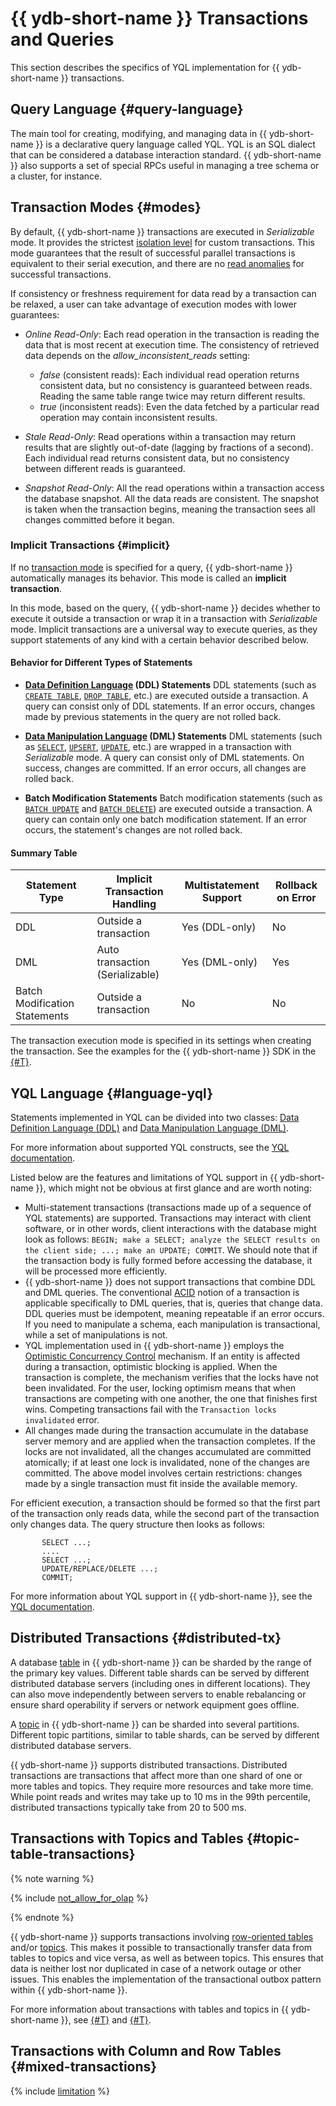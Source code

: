 # {{ ydb-short-name }} Transactions and Queries

This section describes the specifics of YQL implementation for {{ ydb-short-name }} transactions.

## Query Language {#query-language}

The main tool for creating, modifying, and managing data in {{ ydb-short-name }} is a declarative query language called YQL. YQL is an SQL dialect that can be considered a database interaction standard. {{ ydb-short-name }} also supports a set of special RPCs useful in managing a tree schema or a cluster, for instance.

## Transaction Modes {#modes}

By default, {{ ydb-short-name }} transactions are executed in *Serializable* mode. It provides the strictest [isolation level](https://en.wikipedia.org/wiki/Isolation_(database_systems)#Serializable) for custom transactions. This mode guarantees that the result of successful parallel transactions is equivalent to their serial execution, and there are no [read anomalies](https://en.wikipedia.org/wiki/Isolation_(database_systems)#Read_phenomena) for successful transactions.

If consistency or freshness requirement for data read by a transaction can be relaxed, a user can take advantage of execution modes with lower guarantees:

* *Online Read-Only*: Each read operation in the transaction is reading the data that is most recent at execution time. The consistency of retrieved data depends on the *allow_inconsistent_reads* setting:

  * *false* (consistent reads): Each individual read operation returns consistent data, but no consistency is guaranteed between reads. Reading the same table range twice may return different results.
  * *true* (inconsistent reads): Even the data fetched by a particular read operation may contain inconsistent results.

* *Stale Read-Only*: Read operations within a transaction may return results that are slightly out-of-date (lagging by fractions of a second). Each individual read returns consistent data, but no consistency between different reads is guaranteed.
* *Snapshot Read-Only*: All the read operations within a transaction access the database snapshot. All the data reads are consistent. The snapshot is taken when the transaction begins, meaning the transaction sees all changes committed before it began.

### Implicit Transactions {#implicit}

If no [transaction mode](../transactions.md#modes) is specified for a query, {{ ydb-short-name }} automatically manages its behavior. This mode is called an **implicit transaction**.

In this mode, based on the query, {{ ydb-short-name }} decides whether to execute it outside a transaction or wrap it in a transaction with *Serializable* mode. Implicit transactions are a universal way to execute queries, as they support statements of any kind with a certain behavior described below.

#### Behavior for Different Types of Statements

- **[Data Definition Language](https://en.wikipedia.org/wiki/Data_definition_language) (DDL) Statements**
  DDL statements (such as [`CREATE TABLE`](../../yql/reference/syntax/create_table/index.md), [`DROP TABLE`](../../yql/reference/syntax/drop_table.md), etc.) are executed outside a transaction. A query can consist only of DDL statements. If an error occurs, changes made by previous statements in the query are not rolled back.

- **[Data Manipulation Language](https://en.wikipedia.org/wiki/Data_manipulation_language) (DML) Statements**
  DML statements (such as [`SELECT`](../../yql/reference/syntax/select/index.md), [`UPSERT`](../../yql/reference/syntax/upsert_into.md), [`UPDATE`](../../yql/reference/syntax/update.md), etc.) are wrapped in a transaction with *Serializable* mode. A query can consist only of DML statements. On success, changes are committed. If an error occurs, all changes are rolled back.

- **Batch Modification Statements**
  Batch modification statements (such as [`BATCH UPDATE`](../../yql/reference/syntax/batch-update.md) and [`BATCH DELETE`](../../yql/reference/syntax/batch-delete.md)) are executed outside a transaction. A query can contain only one batch modification statement. If an error occurs, the statement's changes are not rolled back.

#### Summary Table

| Statement Type | Implicit Transaction Handling                     | Multistatement Support | Rollback on Error     |
|----------------|---------------------------------------------------|------------------------|-----------------------|
| DDL            | Outside a transaction                             | Yes (DDL-only)         | No                    |
| DML            | Auto transaction (Serializable)                   | Yes (DML-only)         | Yes                   |
| Batch Modification Statements | Outside a transaction              | No                     | No                    |

The transaction execution mode is specified in its settings when creating the transaction. See the examples for the {{ ydb-short-name }} SDK in the [{#T}](../../recipes/ydb-sdk/tx-control.md).

## YQL Language {#language-yql}

Statements implemented in YQL can be divided into two classes: [Data Definition Language (DDL)](https://en.wikipedia.org/wiki/Data_definition_language) and [Data Manipulation Language (DML)](https://en.wikipedia.org/wiki/Data_manipulation_language).

For more information about supported YQL constructs, see the [YQL documentation](../../yql/reference/index.md).

Listed below are the features and limitations of YQL support in {{ ydb-short-name }}, which might not be obvious at first glance and are worth noting:

* Multi-statement transactions (transactions made up of a sequence of YQL statements) are supported. Transactions may interact with client software, or in other words, client interactions with the database might look as follows: `BEGIN; make a SELECT; analyze the SELECT results on the client side; ...; make an UPDATE; COMMIT`. We should note that if the transaction body is fully formed before accessing the database, it will be processed more efficiently.
* {{ ydb-short-name }} does not support transactions that combine DDL and DML queries. The conventional [ACID](https://en.wikipedia.org/wiki/ACID) notion of a transaction is applicable specifically to DML queries, that is, queries that change data. DDL queries must be idempotent, meaning repeatable if an error occurs. If you need to manipulate a schema, each manipulation is transactional, while a set of manipulations is not.
* YQL implementation used in {{ ydb-short-name }} employs the [Optimistic Concurrency Control](https://en.wikipedia.org/wiki/Optimistic_concurrency_control) mechanism. If an entity is affected during a transaction, optimistic blocking is applied. When the transaction is complete, the mechanism verifies that the locks have not been invalidated. For the user, locking optimism means that when transactions are competing with one another, the one that finishes first wins. Competing transactions fail with the `Transaction locks invalidated` error.
* All changes made during the transaction accumulate in the database server memory and are applied when the transaction completes. If the locks are not invalidated, all the changes accumulated are committed atomically; if at least one lock is invalidated, none of the changes are committed. The above model involves certain restrictions: changes made by a single transaction must fit inside the available memory.

For efficient execution, a transaction should be formed so that the first part of the transaction only reads data, while the second part of the transaction only changes data. The query structure then looks as follows:

```yql
       SELECT ...;
       ....
       SELECT ...;
       UPDATE/REPLACE/DELETE ...;
       COMMIT;
```

For more information about YQL support in {{ ydb-short-name }}, see the [YQL documentation](../../yql/reference/index.md).

## Distributed Transactions {#distributed-tx}

A database [table](../datamodel/table.md) in {{ ydb-short-name }} can be sharded by the range of the primary key values. Different table shards can be served by different distributed database servers (including ones in different locations). They can also move independently between servers to enable rebalancing or ensure shard operability if servers or network equipment goes offline.

A [topic](../topic.md) in {{ ydb-short-name }} can be sharded into several partitions. Different topic partitions, similar to table shards, can be served by different distributed database servers.

{{ ydb-short-name }} supports distributed transactions. Distributed transactions are transactions that affect more than one shard of one or more tables and topics. They require more resources and take more time. While point reads and writes may take up to 10 ms in the 99th percentile, distributed transactions typically take from 20 to 500 ms.

## Transactions with Topics and Tables {#topic-table-transactions}

{% note warning %}

{% include [not_allow_for_olap](../../_includes/not_allow_for_olap_text.md) %}

{% endnote %}

{{ ydb-short-name }} supports transactions involving [row-oriented tables](../glossary.md#row-oriented-table) and/or [topics](../glossary.md#topic). This makes it possible to transactionally transfer data from tables to topics and vice versa, as well as between topics. This ensures that data is neither lost nor duplicated in case of a network outage or other issues. This enables the implementation of the transactional outbox pattern within {{ ydb-short-name }}.

For more information about transactions with tables and topics in {{ ydb-short-name }}, see [{#T}](../topic.md#topic-transactions) and [{#T}](../../reference/ydb-sdk/topic.md).

## Transactions with Column and Row Tables {#mixed-transactions}

{% include [limitation](../../_includes/limitation-column-row-in-read-only-tx.md) %}
